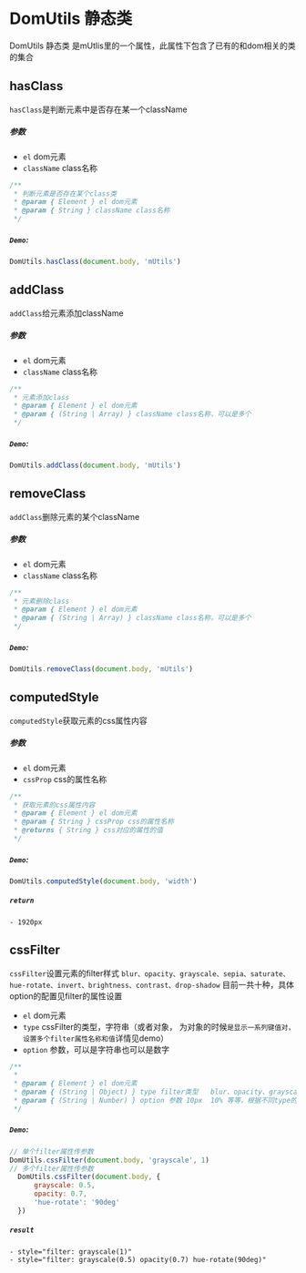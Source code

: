 # DomUtils 静态类
DomUtils 静态类 是mUtlis里的一个属性，此属性下包含了已有的和dom相关的类的集合

## hasClass
`hasClass`是判断元素中是否存在某一个className
##### 参数
  - `el` dom元素
  - `className` class名称
```js
/**
 * 判断元素是否存在某个class类
 * @param { Element } el dom元素
 * @param { String } className class名称
 */
```
##### `Demo`:
```js
DomUtils.hasClass(document.body, 'mUtils')
```

## addClass
`addClass`给元素添加className
##### 参数
  - `el` dom元素
  - `className` class名称
```js
/**
 * 元素添加class
 * @param { Element } el dom元素
 * @param { (String | Array) } className class名称，可以是多个
 */
```
##### `Demo`:
```js
DomUtils.addClass(document.body, 'mUtils')
```

## removeClass
`addClass`删除元素的某个className
##### 参数
  - `el` dom元素
  - `className` class名称
```js
/**
 * 元素删除class
 * @param { Element } el dom元素
 * @param { (String | Array) } className class名称，可以是多个
 */
```
##### `Demo`:
```js
DomUtils.removeClass(document.body, 'mUtils')
```

## computedStyle
`computedStyle`获取元素的css属性内容
##### 参数
  - `el` dom元素
  - `cssProp` css的属性名称
```js
/**
 * 获取元素的css属性内容
 * @param { Element } el dom元素
 * @param { String } cssProp css的属性名称
 * @returns { String } css对应的属性的值
 */
```
##### `Demo`:
```js
DomUtils.computedStyle(document.body, 'width')
```
##### `return`
    - 1920px

## cssFilter
`cssFilter`设置元素的filter样式
`blur、opacity、grayscale、sepia、saturate、hue-rotate、invert、brightness、contrast、drop-shadow` 目前一共十种，具体option的配置见filter的属性设置
  - `el` dom元素
  - `type` cssFilter的类型，字符串（或者对象， 为对象的时候`是显示一系列键值对，设置多个filter属性名称和值`详情见demo）
  - `option` 参数，可以是字符串也可以是数字
```js
/**
 * 
 * @param { Element } el dom元素
 * @param { (String | Object) } type filter类型   blur、opacity、grayscale、sepia、saturate、hue-rotate、invert、brightness、contrast、drop-shadow, 当type为Object的时候就是显示一系列键值对，设置多个filter属性
 * @param { (String | Number) } option 参数 10px  10% 等等，根据不同type的类型设定不同的参数配置
 */
```
##### `Demo`:
```js
// 单个filter属性传参数
DomUtils.cssFilter(document.body, 'grayscale', 1)
// 多个filter属性传参数
  DomUtils.cssFilter(document.body, {
      grayscale: 0.5,
      opacity: 0.7,
      'hue-rotate': '90deg'
  })
```
##### `result`
    - style="filter: grayscale(1)"
    - style="filter: grayscale(0.5) opacity(0.7) hue-rotate(90deg)"
